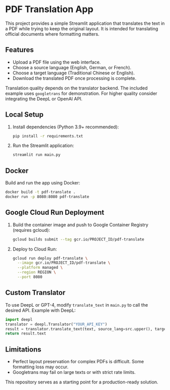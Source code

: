 # PDF Translation App

This project provides a simple Streamlit application that translates the text in a PDF while trying to keep the original layout. It is intended for translating official documents where formatting matters.

## Features
- Upload a PDF file using the web interface.
- Choose a source language (English, German, or French).
- Choose a target language (Traditional Chinese or English).
- Download the translated PDF once processing is complete.

Translation quality depends on the translator backend. The included example uses `googletrans` for demonstration. For higher quality consider integrating the DeepL or OpenAI API.

## Local Setup
1. Install dependencies (Python 3.9+ recommended):
   ```bash
   pip install -r requirements.txt
   ```
2. Run the Streamlit application:
   ```bash
   streamlit run main.py
   ```

## Docker
Build and run the app using Docker:
```bash
docker build -t pdf-translate .
docker run -p 8080:8080 pdf-translate
```

## Google Cloud Run Deployment
1. Build the container image and push to Google Container Registry (requires gcloud):
   ```bash
   gcloud builds submit --tag gcr.io/PROJECT_ID/pdf-translate
   ```
2. Deploy to Cloud Run:
   ```bash
   gcloud run deploy pdf-translate \
     --image gcr.io/PROJECT_ID/pdf-translate \
     --platform managed \
     --region REGION \
     --port 8080
   ```

## Custom Translator
To use DeepL or GPT-4, modify `translate_text` in `main.py` to call the desired API. Example with DeepL:
```python
import deepl
translator = deepl.Translator("YOUR_API_KEY")
result = translator.translate_text(text, source_lang=src.upper(), target_lang=dest.upper())
return result.text
```

## Limitations
- Perfect layout preservation for complex PDFs is difficult. Some formatting loss may occur.
- Googletrans may fail on large texts or with strict rate limits.

This repository serves as a starting point for a production-ready solution.
